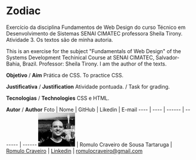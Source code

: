# Zodiac
Exercício da disciplina Fundamentos de Web Design do curso Técnico em Desenvolvimento de Sistemas SENAI CIMATEC professora Sheila Tirony. Atividade 3. Os textos são de minha autoria.

This is an exercise for the subject "Fundamentals of Web Design" of the Systems Development Techinical Course at SENAI CIMATEC, Salvador-Bahia, Brazil. Professor: Sheila Tirony. I am the author of the texts.

**Objetivo** / **Aim**
Prática de CSS.
To practice CSS.

**Justificativa** / **Justification**
Atividade pontuada. / Task for grading.

**Tecnologias** / **Technologies**
CSS e HTML.

**Autor** / **Author**
Foto | Nome | GitHub | Likedin | E-mail
---- | ---- | ------ | ------- | ------
<img src="./img/fotogit.jpeg" width="100px">  | Romulo Craveiro de Sousa Tartaruga | [Romulo Craveiro](https://github.com/romulocraveiro) | [Linkedin](https://www.linkedin.com/in/romulocraveiro/) | romulocraveiro@gmail.com
